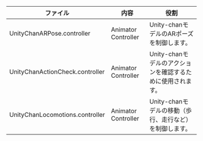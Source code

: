 | ファイル | 内容 | 役割 |
|---|---|---|
| UnityChanARPose.controller | Animator Controller | Unity-chanモデルのARポーズを制御します。 |
| UnityChanActionCheck.controller | Animator Controller | Unity-chanモデルのアクションを確認するために使用されます。 |
| UnityChanLocomotions.controller | Animator Controller | Unity-chanモデルの移動（歩行、走行など）を制御します。 |
